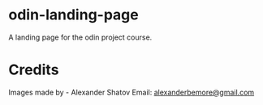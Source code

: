 # odin-landing-page
A landing page for the odin project course.














# Credits
Images made by - Alexander Shatov
Email: alexanderbemore@gmail.com